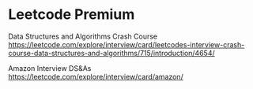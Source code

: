 # Leetcode Premium
Data Structures and Algorithms Crash Course
https://leetcode.com/explore/interview/card/leetcodes-interview-crash-course-data-structures-and-algorithms/715/introduction/4654/


Amazon Interview DS&As
https://leetcode.com/explore/interview/card/amazon/